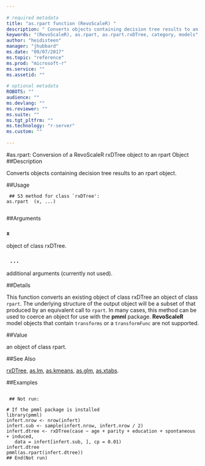 ```yaml
--- 
 
# required metadata 
title: "as.rpart function (RevoScaleR) " 
description: " Converts objects containing decision tree results to an rpart object. " 
keywords: "(RevoScaleR), as.rpart, as.rpart.rxDTree, category, models" 
author: "heidisteen" 
manager: "jhubbard" 
ms.date: "09/07/2017" 
ms.topic: "reference" 
ms.prod: "microsoft-r" 
ms.service: "" 
ms.assetid: "" 
 
# optional metadata 
ROBOTS: "" 
audience: "" 
ms.devlang: "" 
ms.reviewer: "" 
ms.suite: "" 
ms.tgt_pltfrm: "" 
ms.technology: "r-server" 
ms.custom: "" 
 
--- 
```

 
 
 
 #as.rpart: Conversion of a RevoScaleR rxDTree object to an rpart Object 
 ##Description
 
Converts objects containing decision tree results to an rpart object.
 
 
 ##Usage

```   
 ## S3 method for class `rxDTree':
as.rpart  (x, ...)
 
```
 
 ##Arguments

   
    
 ### `x`
 object of class rxDTree. 
  
    
 ### ` ...`
 additional arguments (currently not used). 
  
 
 
 
 ##Details
 
This function converts an existing object of class rxDTree an object of
class `rpart`.
The underlying structure of the output object will be a subset of that produced by an equivalent call to
`rpart`. In many cases, this method can be used to coerce an object
for use with the **pmml** package.  **RevoScaleR** model objects that contain
`transforms` or a `transformFunc` are not supported.
 
 
 
 ##Value
 
an object of class rpart.
 
 

 
 
 
 ##See Also
 
[rxDTree](rxDTree.md),
[as.lm](as.lm.md),
[as.kmeans](as.kmeans.md),
[as.glm](as.glm.md),
[as.xtabs](as.xtabs.md).
   
 
 ##Examples

 ```
   
  ## Not run:
 
# If the pmml package is installed 
library(pmml)
infert.nrow <- nrow(infert)
infert.sub <- sample(infert.nrow, infert.nrow / 2)
infert.dtree <- rxDTree(case ~ age + parity + education + spontaneous + induced, 
    data = infert[infert.sub, ], cp = 0.01)
infert.dtree
pmml(as.rpart(infert.dtree))
 ## End(Not run) 
  
 
```
 
 
 
 
